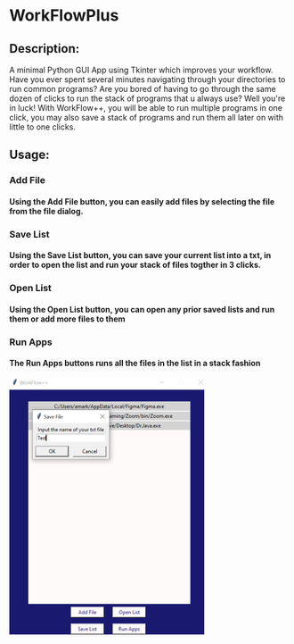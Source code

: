 # WorkFlowPlus

## Description:

A minimal Python GUI App using Tkinter which improves your workflow. Have you ever spent several minutes navigating through your directories to run common programs? Are you bored of having to go through the same dozen of clicks to run the stack of programs that u always use? Well you're in luck! With WorkFlow++, you will be able to run multiple programs in one click, you may also save a stack of programs and run them all later on with little to one clicks.
  
## Usage:

### Add File
#### Using the Add File button, you can easily add files by selecting the file from the file dialog.

### Save List
#### Using the Save List button, you can save your current list into a txt, in order to open the list and run your stack of files togther in 3 clicks.

### Open List
#### Using the Open List button, you can open any prior saved lists and run them or add more files to them

### Run Apps
#### The Run Apps buttons runs all the files in the list in a stack fashion

<img src="Save.png" width=350>
